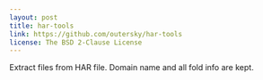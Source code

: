 ```yaml
---
layout: post
title: har-tools
link: https://github.com/outersky/har-tools
license: The BSD 2-Clause License
---
```


Extract files from HAR file. Domain name and all fold info are kept.

